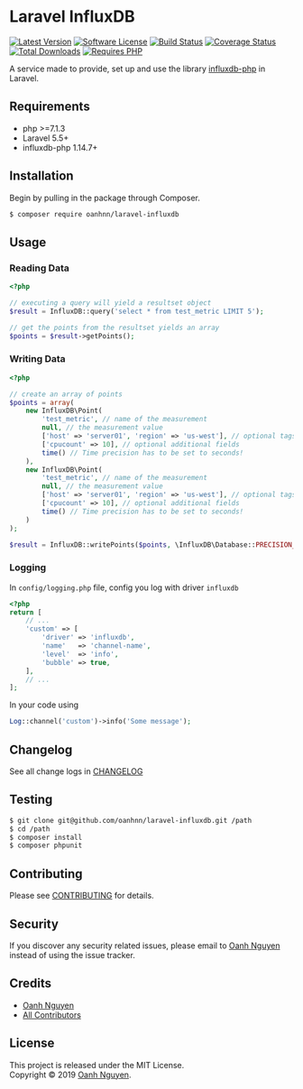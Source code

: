 # Laravel InfluxDB

[![Latest Version](https://img.shields.io/packagist/v/oanhnn/laravel-influxdb.svg)](https://packagist.org/packages/oanhnn/laravel-influxdb)
[![Software License](https://img.shields.io/github/license/oanhnn/laravel-influxdb.svg)](LICENSE.md)
[![Build Status](https://img.shields.io/travis/oanhnn/laravel-influxdb/master.svg)](https://travis-ci.org/oanhnn/laravel-influxdb)
[![Coverage Status](https://img.shields.io/coveralls/github/oanhnn/laravel-influxdb/master.svg)](https://coveralls.io/github/oanhnn/laravel-influxdb?branch=master)
[![Total Downloads](https://img.shields.io/packagist/dt/oanhnn/laravel-influxdb.svg)](https://packagist.org/packages/oanhnn/laravel-influxdb)
[![Requires PHP](https://img.shields.io/travis/php-v/oanhnn/laravel-influxdb.svg)](https://travis-ci.org/oanhnn/laravel-influxdb)

A service made to provide, set up and use the library [influxdb-php](https://github.com/influxdata/influxdb-php/) in Laravel.

## Requirements

* php >=7.1.3
* Laravel 5.5+
* influxdb-php 1.14.7+

## Installation

Begin by pulling in the package through Composer.

```bash
$ composer require oanhnn/laravel-influxdb
```

## Usage

### Reading Data

```php
<?php

// executing a query will yield a resultset object
$result = InfluxDB::query('select * from test_metric LIMIT 5');

// get the points from the resultset yields an array
$points = $result->getPoints();
```

### Writing Data

```php
<?php

// create an array of points
$points = array(
    new InfluxDB\Point(
        'test_metric', // name of the measurement
        null, // the measurement value
        ['host' => 'server01', 'region' => 'us-west'], // optional tags
        ['cpucount' => 10], // optional additional fields
        time() // Time precision has to be set to seconds!
    ),
    new InfluxDB\Point(
        'test_metric', // name of the measurement
        null, // the measurement value
        ['host' => 'server01', 'region' => 'us-west'], // optional tags
        ['cpucount' => 10], // optional additional fields
        time() // Time precision has to be set to seconds!
    )
);

$result = InfluxDB::writePoints($points, \InfluxDB\Database::PRECISION_SECONDS);
```

### Logging

In `config/logging.php` file, config you log with driver `influxdb`

```php
<?php
return [
    // ...
	'custom' => [
	    'driver' => 'influxdb',
	    'name'   => 'channel-name',
	    'level'  => 'info',
	    'bubble' => true,
	],
	// ...
];

```

In your code using

```php
Log::channel('custom')->info('Some message');

```


## Changelog

See all change logs in [CHANGELOG](CHANGELOG.md)

## Testing

```bash
$ git clone git@github.com/oanhnn/laravel-influxdb.git /path
$ cd /path
$ composer install
$ composer phpunit
```

## Contributing

Please see [CONTRIBUTING](CONTRIBUTING.md) for details.

## Security

If you discover any security related issues, please email to [Oanh Nguyen](mailto:oanhnn.bk@gmail.com) instead of 
using the issue tracker.

## Credits

- [Oanh Nguyen](https://github.com/oanhnn)
- [All Contributors](../../contributors)

## License

This project is released under the MIT License.   
Copyright © 2019 [Oanh Nguyen](https://oanhnn.github.io/).
